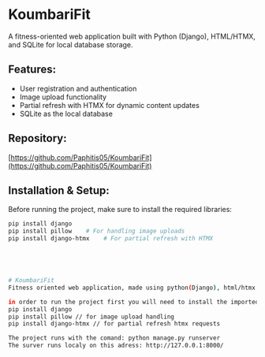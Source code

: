 # KoumbariFit

A fitness-oriented web application built with Python (Django), HTML/HTMX, and SQLite for local database storage.

## Features:
- User registration and authentication
- Image upload functionality
- Partial refresh with HTMX for dynamic content updates
- SQLite as the local database

## Repository:
[https://github.com/Paphitis05/KoumbariFit](https://github.com/Paphitis05/KoumbariFit)

## Installation & Setup:

Before running the project, make sure to install the required libraries:

```bash
pip install django
pip install pillow    # For handling image uploads
pip install django-htmx    # For partial refresh with HTMX





# KoumbariFit
Fitness oriented web application, made using python(Django), html/htmx and sqlite as the local database.

in order to run the project first you will need to install the imported lyraries:
pip install django 
pip install pillow // for image upload handling 
pip install django-htmx // for partial refresh htmx requests 

The project runs with the comand: python manage.py runserver
The surver runs localy on this adress: http://127.0.0.1:8000/

